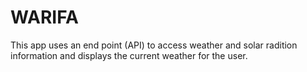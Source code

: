 # WARIFA
This app uses an end point (API) to access weather and solar radition information and displays the current weather for the user.
